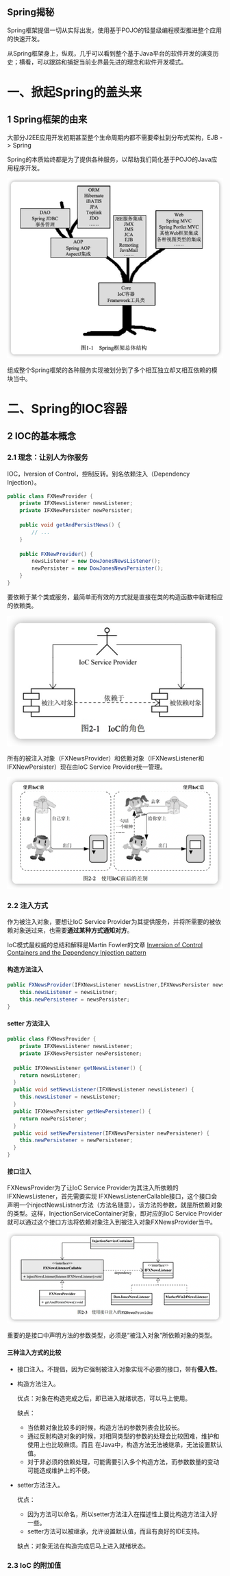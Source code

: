 Spring揭秘
---

Spring框架提倡一切从实际出发，使用基于POJO的轻量级编程模型推进整个应用的快速开发。

从Spring框架身上，纵观，几乎可以看到整个基于Java平台的软件开发的演变历史；横看，可以跟踪和捕捉当前业界最先进的理念和软件开发模式。

# 一、掀起Spring的盖头来

## 1 Spring框架的由来

大部分J2EE应用开发初期甚至整个生命周期内都不需要牵扯到分布式架构，EJB  -> Spring

Spring的本质始终都是为了提供各种服务，以帮助我们简化基于POJO的Java应用程序开发。

![](images/image-20220501183219720.png)

组成整个Spring框架的各种服务实现被划分到了多个相互独立却又相互依赖的模块当中。



# 二、Spring的IOC容器

## 2 IOC的基本概念

### 2.1 理念：让别人为你服务

IOC，Iversion of Control，控制反转。别名依赖注入（Dependency Injection）。

```java
public class FXNewProvider {
    private IFXNewsListener newsListener;
    private IFXNewPersister newPersister;

    public void getAndPersistNews() {
        // ...
    }

    public FXNewProvider() {
        newsListener = new DowJonesNewsListener();
        newPersister = new DowJonesNewsPersister();
    }
}
```

要依赖于某个类或服务，最简单而有效的方式就是直接在类的构造函数中新建相应的依赖类。

![](images/image-20220617170900597.png)

所有的被注入对象（FXNewsProvider）和依赖对象（IFXNewsListener和IFXNewPersister）现在由IoC Service Provider统一管理。

![](images/image-20220617171047634.png)

### 2.2 注入方式

作为被注入对象，要想让IoC Service Provider为其提供服务，并将所需要的被依赖对象送过来，也需要**通过某种方式通知对方**。

IoC模式最权威的总结和解释是Martin Fowler的文章 [Inversion of Control Containers and the Dependency Injection pattern](https://martinfowler.com/articles/injection.html)

#### 构造方法注入

```java
public FXNewsProvider(IFXNewsListener newsListner,IFXNewsPersister newsPersister) { 
	this.newsListener = newsListner; 
	this.newPersistener = newsPersister; 
}
```

#### setter 方法注入

```java
public class FXNewsProvider {
	private IFXNewsListener newsListener; 
 	private IFXNewsPersister newPersistener; 
 
  public IFXNewsListener getNewsListener() { 
    return newsListener; 
  } 
  public void setNewsListener(IFXNewsListener newsListener) { 
    this.newsListener = newsListener; 
  } 
  public IFXNewsPersister getNewPersistener() { 
    return newPersistener; 
  } 
  public void setNewPersistener(IFXNewsPersister newPersistener) { 
    this.newPersistener = newPersistener; 
  } 
}
```

#### 接口注入

FXNewsProvider为了让IoC Service Provider为其注入所依赖的IFXNewsListener，首先需要实现
IFXNewsListenerCallable接口，这个接口会声明一个injectNewsListner方法（方法名随意），该方法的参数，就是所依赖对象的类型。这样，InjectionServiceContainer对象，即对应的IoC Service Provider就可以通过这个接口方法将依赖对象注入到被注入对象FXNewsProvider当中。

![](images/image-20220617171957779.png)

重要的是接口中声明方法的参数类型，必须是“被注入对象”所依赖对象的类型。

#### 三种注入方式的比较

- 接口注入。不提倡，因为它强制被注入对象实现不必要的接口，带有**侵入性**。

- 构造方法注入。

  优点：对象在构造完成之后，即已进入就绪状态，可以马上使用。

  缺点：

  - 当依赖对象比较多的时候，构造方法的参数列表会比较长。
  - 通过反射构造对象的时候，对相同类型的参数的处理会比较困难，维护和使用上也比较麻烦。而且
    在Java中，构造方法无法被继承，无法设置默认值。
  - 对于非必须的依赖处理，可能需要引入多个构造方法，而参数数量的变动可能造成维护上的不便。

- setter方法注入。

  优点：

  - 因为方法可以命名，所以setter方法注入在描述性上要比构造方法注入好一些。
  - setter方法可以被继承，允许设置默认值，而且有良好的IDE支持。

  缺点：对象无法在构造完成后马上进入就绪状态。

### 2.3 IoC 的附加值
